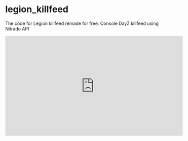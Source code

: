 # legion_killfeed
The code for Legion killfeed remade for free. Console DayZ killfeed using Nitrado API
<iframe width="560" height="315" src="https://www.youtube.com/watch?v=xvFZjo5PgG0" frameborder="0" allow="accelerometer; autoplay; clipboard-write; encrypted-media; gyroscope; picture-in-picture" allowfullscreen></iframe>

